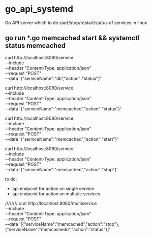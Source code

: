 # go_api_systemd
Go API server which to do start/stop/restart/status of services in linux

## go run *.go memcached start && systemctl status memcached


curl http://localhost:8080/service \
    --include \
    --header "Content-Type: application/json" \
    --request "POST" \
    --data '{"serviceName":"db","action":"status"}'



curl http://localhost:8080/service \
    --include \
    --header "Content-Type: application/json" \
    --request "POST" \
    --data '{"serviceName":"memcached","action":"status"}'

curl http://localhost:8080/service \
    --include \
    --header "Content-Type: application/json" \
    --request "POST" \
    --data '{"serviceName":"memcached","action":"start"}'

curl http://localhost:8080/service \
    --include \
    --header "Content-Type: application/json" \
    --request "POST" \
    --data '{"serviceName":"memcached","action":"stop"}'


to do:
- api endpoint for action on single service
- api endpoint for action on multiple services






////////
curl http://localhost:8080/multiservice \
    --include \
    --header "Content-Type: application/json" \
    --request "POST" \
    --data '[{"serviceName":"memcached","action":"stop"},{"serviceName":"memcachedd","action":"status"}]'